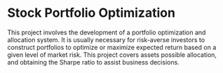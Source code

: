 # Stock Portfolio Optimization
  This project involves the development of a portfolio optimization and allocation system. It is usually necessary for risk-averse investors to construct portfolios to optimize or maximize expected return based on a given level of market risk. This project covers assets possible allocation, and obtaining the Sharpe ratio to assist business decisions.
